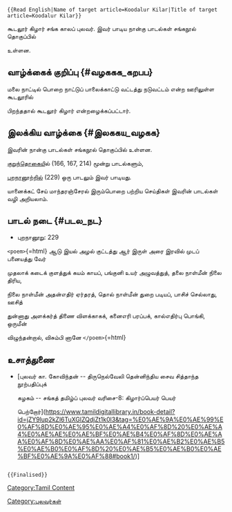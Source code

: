 ```{=mediawiki}
{{Read English|Name of target article=Koodalur Kilar|Title of target article=Koodalur Kilar}}
```
கூடலூர் கிழார் சங்க காலப் புலவர். இவர் பாடிய நான்கு பாடல்கள் சங்கநூல் தொகுப்பில்
உள்ளன.

## வாழ்க்கைக் குறிப்பு {#வழககக_கறபப}

மலை நாட்டில் பொறை நாட்டுப் பாலைக்காட்டு வட்டத்து நடுவட்டம் என்ற ஊரிலுள்ள கூடலூரில்
பிறந்ததால் கூடலூர் கிழார் என்றழைக்கப்பட்டார்.

## இலக்கிய வாழ்க்கை {#இலககய_வழகக}

இவரின் நான்கு பாடல்கள் சங்கநூல் தொகுப்பில் உள்ளன.
[குறுந்தொகைய](குறுந்தொகை "wikilink")ில் (166, 167, 214) மூன்று பாடல்களும்,
[புறநானூற்றில்](புறநானூறு "wikilink") (229) ஒரு பாடலும் இவர் பாடியது.
யானைக்கட் சேய் மாந்தரஞ்சேரல் இரும்பொறை பற்றிய செய்திகள் இவரின் பாடல்கள் வழி அறியலாம்.

## பாடல் நடை {#படல_நட}

-   புறநானூறு: 229

`<poem>`{=html} ஆடு இயல் அழல் குட்டத்து ஆர் இருள் அரை இரவில் முடப் பனையத்து வேர்
முதலாக் கடைக் குளத்துக் கயம் காயப், பங்குனி உயர் அழுவத்துத், தலை நாள்மீன் நிலை திரிய,
நிலை நாள்மீன் அதன்எதிர் ஏர்தரத், தொல் நாள்மீன் துறை படியப், பாசிச் செல்லாது, ஊசித்
துன்னாது அளக்கர்த் திணை விளக்காகக், கனைஎரி பரப்பக், கால்எதிர்பு பொங்கி, ஒருமீன்
விழுந்தன்றால், விசும்பி னானே `</poem>`{=html}

## உசாத்துணை

-   [புலவர் கா. கோவிந்தன் -- திருநெல்வேலி தென்னிந்திய சைவ சித்தாந்த நூற்பதிப்புக்
    கழகம் -- சங்கத் தமிழ்ப் புலவர் வரிசை-8: கிழார்ப்பெயர் பெயர்
    பெற்றோர்](https://www.tamildigitallibrary.in/book-detail?id=jZY9lup2kZl6TuXGlZQdjZt1k0l3&tag=%E0%AE%9A%E0%AE%99%E0%AF%8D%E0%AE%95%E0%AE%A4%E0%AF%8D%20%E0%AE%A4%E0%AE%AE%E0%AE%BF%E0%AE%B4%E0%AF%8D%E0%AE%AA%E0%AF%8D%E0%AE%AA%E0%AF%81%E0%AE%B2%E0%AE%B5%E0%AE%B0%E0%AF%8D%20%E0%AE%B5%E0%AE%B0%E0%AE%BF%E0%AE%9A%E0%AF%88#book1/)\]

```{=mediawiki}
{{Finalised}}
```
[Category:Tamil Content](Category:Tamil_Content "wikilink")
[Category:புலவர்கள்](Category:புலவர்கள் "wikilink")
